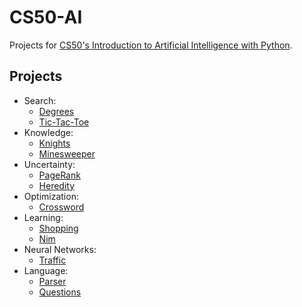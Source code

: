 # CS50-AI

Projects for [CS50's Introduction to Artificial Intelligence with Python](https://www.edx.org/course/cs50s-introduction-to-artificial-intelligence-with-python).

## Projects

- Search:
  - [Degrees](https://cs50.harvard.edu/ai/projects/0/degrees/)
  - [Tic-Tac-Toe](https://cs50.harvard.edu/ai/projects/0/tictactoe/)
- Knowledge:
  - [Knights](https://cs50.harvard.edu/ai/projects/1/knights/)
  - [Minesweeper](https://cs50.harvard.edu/ai/projects/1/minesweeper/)
- Uncertainty:
  - [PageRank](https://cs50.harvard.edu/ai/projects/2/pagerank/)
  - [Heredity](https://cs50.harvard.edu/ai/projects/2/heredity/)
- Optimization:
  - [Crossword](https://cs50.harvard.edu/ai/projects/3/crossword/)
- Learning:
  - [Shopping](https://cs50.harvard.edu/ai/projects/4/shopping/)
  - [Nim](https://cs50.harvard.edu/ai/projects/4/nim/)
- Neural Networks:
  - [Traffic](https://cs50.harvard.edu/ai/projects/5/traffic/)
- Language:
  - [Parser](https://cs50.harvard.edu/ai/projects/6/parser/)
  - [Questions](https://cs50.harvard.edu/ai/projects/6/questions/)

